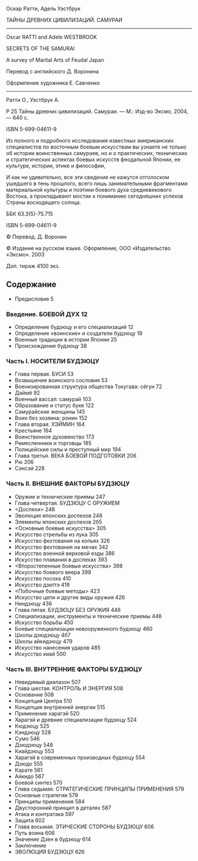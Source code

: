 Оскар Ратти, Адель Уэстбрук  

ТАЙНЫ ДРЕВНИХ ЦИВИЛИЗАЦИЙ. САМУРАИ  

--------------------------------------------------------------------------------

Oscar RATTI and Adele WESTBROOK  

SECRETS OF THE SAMURAI  
 
A survey of Marital Arts of Feudal Japan  
 
Перевод с английского Д. Воронина  

Оформление художника Е. Савченко  

--------------------------------------------------------------------------------

 Ратти О., Уэстбрук А.  
 
 Р 25 Тайны древних цивилизаций. Самураи. — М.: Изд-во Эксмо, 2004, — 640 с.  
 
 ISBN 5-699-04611-9  
 
 Из полного и подробного исследования известных американских специалистов по восточным боевым искусствам вы узнаете не только об истории воинственных самураев, но и о практических, технических и стратегических аспектах боевых искусств феодальной Японии, ее культуре, истории, этике и философии,  
 
 И как ни удивительно, все эти сведения не кажутся отголоском ушедшего в тень прошлого, всего лишь занимательными фрагментами материальной культуры и поэтики боевого духа средневекового Востока, а прокладывают мостик к пониманию сегодняшних успехов Страны восходящего солнца.  
 
 ББК 63.3(5)-75.715  
 
 ISBN 5-699-04611-9  
 
 © Перевод. Д. Воронин  
 
 © Издание на русском языке. Оформление, ООО «Издательство «Эксмо». 2003  
 
 Доп. тираж 4100 экз.  
 
## Содержание

* Предисловие   5 

### Введение. БОЕВОЙ ДУХ   12 

* Определение будзюцу и его специализаций   12  
* Определение «воинские» и создатели будзюцу    19  
* Военные традиции в истории Японии   25  
* Происхождение будзюцу   38  

### Часть I. НОСИТЕЛИ БУДЗЮЦУ  

* Глава первая. БУСИ   53 
 * Возвышение воинского сословия   53  
 * Военизированная структура общества Токугава: сёгун   72  
 * Даймё   92  
 * Военный вассал: самурай   103  
 * Образование и статус буке   122  
 * Самурайские женщины   145  
 * Воин без хозяина: ронин   152  
* Глава вторая. ХЭЙМИН   164 
 * Крестьяне   164  
 * Воинственное духовенство   173  
 * Ремесленники и торговцы   185  
 * Полицейские силы и преступный мир   194  
* Глава третья. ВЕКА БОЕВОЙ ПОДГОТОВКИ   206 
 * Рю   206  
 * Сэнсэй   228  

### Часть II. ВНЕШНИЕ ФАКТОРЫ БУДЗЮЦУ  
 
* Оружие и технические приемы   247 
* Глава четвертая. БУДЗЮЦУ С ОРУЖИЕМ  
 * <Доспехи>   248  
  * Эволюция японских доспехов   248  
  * Элементы японских доспехов   2б5  
 * <Основные боевые искусства>    305  
  * Искусство стрельбы из лука   305  
  * Искусство фехтования на копьях   326  
  * Искусство фехтования на мечах   342  
  * Искусство военной верховой езды   386  
  * Искусство плавания в доспехах   393  
 * <Второстепенные боевые искусства>    398  
  * Искусство боевого веера   398  
  * Искусство посоха   410  
  * Искусство дзиттэ   419  
 * <Побочные боевые методы>   423  
  * Искусство цепи и другие виды оружия   426  
  * Ниндзюцу   436  
* Глава пятая. БУДЗЮЦУ БЕЗ ОРУЖИЯ   446 
 * Специализации, инструменты и технические приемы   446  
 * Искусство борьбы   450  
 * Боевые специализации невооруженного будзюцу   460  
 * Школы дзюдзюцу   4б7  
 * Школы айкидзюцу   479  
 * Искусство нанесения ударов    485  
 * Искусство киай    500  

### Часть III. ВНУТРЕННИЕ ФАКТОРЫ БУДЗЮЦУ  

* Невидимый диапазон   507 
* Глава шестая. КОНТРОЛЬ И ЭНЕРГИЯ   508 
 * Основание   508  
 * Концепция Центра   510  
 * Концепция внутренней энергии   515  
 * Применение харагэй   520  
 * Харагэй и древние специализации будзюцу   524  
 * Кюдзюцу   525  
 * Кэндзюцу   528  
 * Сумо   546  
 * Дзюдзюцу   548  
 * Киайдзюцу   553  
 * Харагэй в современных производных будзюцу   554  
 * Дзюдо   555  
 * Карате   561  
 * Айкидо   567  
 * Боевой синтез   570  
* Глава седьмая. СТРАТЕГИЧЕСКИЕ ПРИНЦИПЫ ПРИМЕНЕНИЯ   579 
 * Основные стратегии   579  
 * Принципы применения   584  
 * Двусторонний принцип в деталях   587  
 * Атака и контратака   597  
 * Защита    602  
* Глава восьмая. ЭТИЧЕСКИЕ СТОРОНЫ БУДЗЮЦУ   606 
 * Путь воина   606  
 * Значение Дзен в будзюцу    614  
* Заключение 
 * ЭВОЛЮЦИЯ БУДЗЮЦУ   626 
